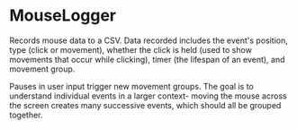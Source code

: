 # MouseLogger
 
Records mouse data to a CSV.
Data recorded includes the event's position, type (click or movement), whether the click is held (used to show movements that occur while clicking), timer (the lifespan of an event), and movement group.   

Pauses in user input trigger new movement groups. The goal is to understand individual events in a larger context- moving the mouse across the screen creates many successive events, which should all be grouped together. 
